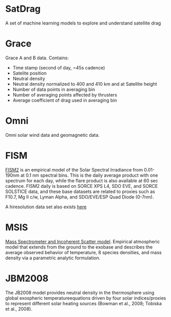 # SatDrag
A set of machine learning models to explore and understand satellite drag 


# Grace

Grace A and B data. Contains:
- Time stamp (second of day, ~45s cadence)
- Satelite position
- Neutral density
- Neutral density normalized to 400 and 410 km and at Satellite height
- Number of data points in averaging bin
- Number of averaging points affected by thrusters
- Average coefficient of drag used in averaging bin

# Omni

Omni solar wind data and geomagnetic data. 

# FISM

[FISM2](https://lasp.colorado.edu/lisird/data/fism_daily_hr/) is an empirical model of the Solar Spectral Irradiance from 0.01-190nm at 0.1 nm spectral bins. This is the daily average product with one spectrum for each day, while the flare product is also available at 60 sec cadence. FISM2 daily is based on SORCE XPS L4, SDO EVE, and SORCE SOLSTICE data, and these base datasets are related to proxies such as F10.7, Mg II c/w, Lyman Alpha, and SDO/EVE/ESP Quad Diode (0-7nm).

A hiresolution data set also exists [here](https://lasp.colorado.edu/lisird/data/fism_flare_hr/)

# MSIS

[Mass Spectrometer and Incoherent Scatter model](https://kauai.ccmc.gsfc.nasa.gov/CMR/view/model/SimulationModel?resourceID=spase://CCMC/SimulationModel/NRLMSIS/v2.0). Empirical atmospheric model that extends from the ground to the exobase and describes the average observed behavior of temperature, 8 species densities, and mass density via a parametric analytic formulation.

# JBM2008

The JB2008 model provides neutral density in the thermosphere using global exospheric temperatureequations driven by four solar indices/proxies to represent different solar heating sources (Bowman et al., 2008; Tobiska et al., 2008).
